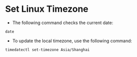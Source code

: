 # Set Linux Timezone

* The following command checks the current date:
```shell
date
```

* To update the local timezone, use the following command:
```shell
timedatectl set-timezone Asia/Shanghai
```